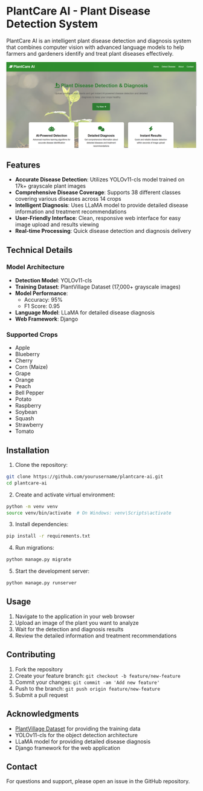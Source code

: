 # PlantCare AI - Plant Disease Detection System

PlantCare AI is an intelligent plant disease detection and diagnosis system that combines computer vision with advanced language models to help farmers and gardeners identify and treat plant diseases effectively.

![PlantCare AI Interface](interface_1.png)

## Features

- **Accurate Disease Detection**: Utilizes YOLOv11-cls model trained on 17k+ grayscale plant images
- **Comprehensive Disease Coverage**: Supports 38 different classes covering various diseases across 14 crops
- **Intelligent Diagnosis**: Uses LLaMA model to provide detailed disease information and treatment recommendations
- **User-Friendly Interface**: Clean, responsive web interface for easy image upload and results viewing
- **Real-time Processing**: Quick disease detection and diagnosis delivery

## Technical Details

### Model Architecture
- **Detection Model**: YOLOv11-cls
- **Training Dataset**: PlantVillage Dataset (17,000+ grayscale images)
- **Model Performance**: 
  - Accuracy: 95%
  - F1 Score: 0.95
- **Language Model**: LLaMA for detailed disease diagnosis
- **Web Framework**: Django

### Supported Crops
- Apple
- Blueberry
- Cherry
- Corn (Maize)
- Grape
- Orange
- Peach
- Bell Pepper
- Potato
- Raspberry
- Soybean
- Squash
- Strawberry
- Tomato

## Installation

1. Clone the repository:
```bash
git clone https://github.com/yourusername/plantcare-ai.git
cd plantcare-ai
```

2. Create and activate virtual environment:
```bash
python -m venv venv
source venv/bin/activate  # On Windows: venv\Scripts\activate
```

3. Install dependencies:
```bash
pip install -r requirements.txt
```

4. Run migrations:
```bash
python manage.py migrate
```

5. Start the development server:
```bash
python manage.py runserver
```

## Usage

1. Navigate to the application in your web browser
2. Upload an image of the plant you want to analyze
3. Wait for the detection and diagnosis results
4. Review the detailed information and treatment recommendations

## Contributing

1. Fork the repository
2. Create your feature branch: `git checkout -b feature/new-feature`
3. Commit your changes: `git commit -am 'Add new feature'`
4. Push to the branch: `git push origin feature/new-feature`
5. Submit a pull request

## Acknowledgments

- [PlantVillage Dataset](https://github.com/spMohanty/PlantVillage-Dataset) for providing the training data
- YOLOv11-cls for the object detection architecture
- LLaMA model for providing detailed disease diagnosis
- Django framework for the web application


## Contact

For questions and support, please open an issue in the GitHub repository.
